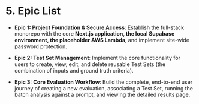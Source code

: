 # 5. Epic List

-  **Epic 1: Project Foundation & Secure Access**: Establish the full-stack monorepo with the core **Next.js application, the local Supabase environment, the placeholder AWS Lambda**, and implement site-wide password protection.
    
- **Epic 2: Test Set Management**: Implement the core functionality for users to create, view, edit, and delete reusable Test Sets (the combination of inputs and ground truth criteria).
    
- **Epic 3: Core Evaluation Workflow**: Build the complete, end-to-end user journey of creating a new evaluation, associating a Test Set, running the batch analysis against a prompt, and viewing the detailed results page.